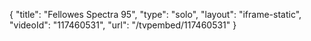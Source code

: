 {
    "title": "Fellowes Spectra 95",
    "type": "solo",
    "layout": "iframe-static",
    "videoId": "117460531",
    "url": "\/tvpembed\/117460531"
}